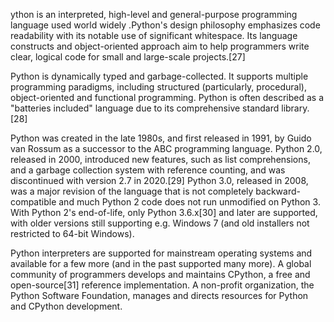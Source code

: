 ython is an interpreted, high-level and general-purpose programming language used world widely .Python's design philosophy emphasizes code readability with its notable use of significant whitespace. Its language constructs and object-oriented approach aim to help programmers write clear, logical code for small and large-scale projects.[27]

Python is dynamically typed and garbage-collected. It supports multiple programming paradigms, including structured (particularly, procedural), object-oriented and functional programming. Python is often described as a "batteries included" language due to its comprehensive standard library.[28]

Python was created in the late 1980s, and first released in 1991, by Guido van Rossum as a successor to the ABC programming language. Python 2.0, released in 2000, introduced new features, such as list comprehensions, and a garbage collection system with reference counting, and was discontinued with version 2.7 in 2020.[29] Python 3.0, released in 2008, was a major revision of the language that is not completely backward-compatible and much Python 2 code does not run unmodified on Python 3. With Python 2's end-of-life, only Python 3.6.x[30] and later are supported, with older versions still supporting e.g. Windows 7 (and old installers not restricted to 64-bit Windows).

Python interpreters are supported for mainstream operating systems and available for a few more (and in the past supported many more). A global community of programmers develops and maintains CPython, a free and open-source[31] reference implementation. A non-profit organization, the Python Software Foundation, manages and directs resources for Python and CPython development. 
